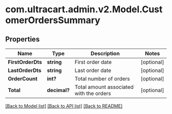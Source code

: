 # com.ultracart.admin.v2.Model.CustomerOrdersSummary
## Properties

Name | Type | Description | Notes
------------ | ------------- | ------------- | -------------
**FirstOrderDts** | **string** | First order date | [optional] 
**LastOrderDts** | **string** | Last order date | [optional] 
**OrderCount** | **int?** | Total number of orders | [optional] 
**Total** | **decimal?** | Total amount associated with the orders | [optional] 


[[Back to Model list]](../README.md#documentation-for-models) [[Back to API list]](../README.md#documentation-for-api-endpoints) [[Back to README]](../README.md)

